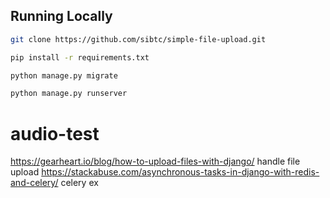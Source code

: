 
## Running Locally

```bash
git clone https://github.com/sibtc/simple-file-upload.git
```

```bash
pip install -r requirements.txt
```

```bash
python manage.py migrate
```

```bash
python manage.py runserver
```
# audio-test
https://gearheart.io/blog/how-to-upload-files-with-django/ handle file upload
https://stackabuse.com/asynchronous-tasks-in-django-with-redis-and-celery/  celery ex
